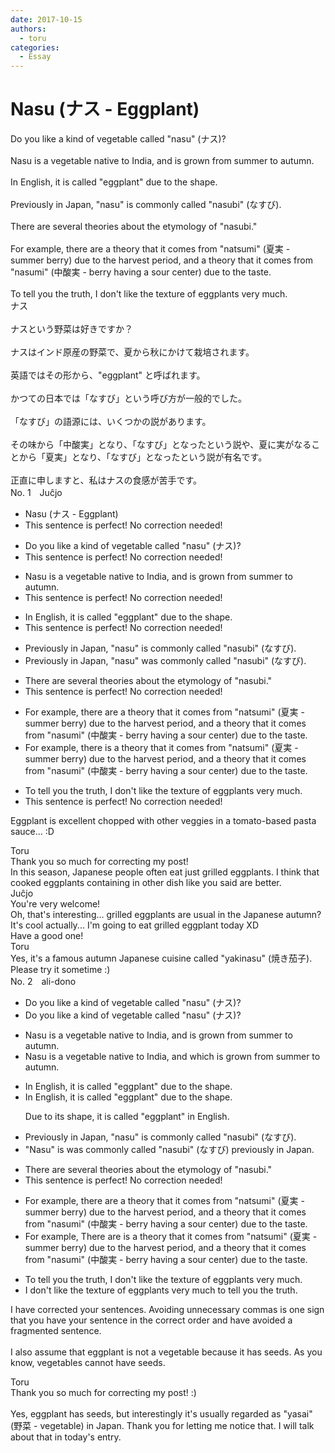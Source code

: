 ```yaml
---
date: 2017-10-15
authors:
  - toru
categories:
  - Essay
---
```


<h1 id="subject_show">Nasu (ナス - Eggplant)</h1>
<div class="date" hidden>Oct 15, 2017 11:44</div>
<div id="post"><div id="body_show_ori">
Do you like a kind of vegetable called "nasu" (ナス)?<br/><br/>Nasu is a vegetable native to India, and is grown from summer to autumn.<br/><br/>In English, it is called "eggplant" due to the shape.<br/><br/>Previously in Japan, "nasu" is commonly called "nasubi" (なすび).<br/><br/>There are several theories about the etymology of "nasubi."<br/><br/>For example, there are a theory that it comes from "natsumi" (夏実 - summer berry) due to the harvest period, and a theory that it comes from "nasumi" (中酸実 - berry having a sour center) due to the taste.<br/><br/>To tell you the truth, I don't like the texture of eggplants very much.
</div></div>

<!-- more -->

<div id="post_ja"><div id="body_show_mo">
ナス<br/><br/>ナスという野菜は好きですか？<br/><br/>ナスはインド原産の野菜で、夏から秋にかけて栽培されます。<br/><br/>英語ではその形から、"eggplant" と呼ばれます。<br/><br/>かつての日本では「なすび」という呼び方が一般的でした。<br/><br/>「なすび」の語源には、いくつかの説があります。<br/><br/>その味から「中酸実」となり、「なすび」となったという説や、夏に実がなることから「夏実」となり、「なすび」となったという説が有名です。<br/><br/>正直に申しますと、私はナスの食感が苦手です。
</div></div>
<div id="block"><div class="first_name"> No. 1　<span class="just_name">Juĉjo</span></div><div id="block2">
<ul class="correction_field">
<li class="incorrect">Nasu (ナス - Eggplant)</li>
<li class="corrected perfect">This sentence is perfect! No correction needed!</li>
</ul>
<ul class="correction_field">
<li class="incorrect">Do you like a kind of vegetable called "nasu" (ナス)?</li>
<li class="corrected perfect">This sentence is perfect! No correction needed!</li>
</ul>
<ul class="correction_field">
<li class="incorrect">Nasu is a vegetable native to India, and is grown from summer to autumn.</li>
<li class="corrected perfect">This sentence is perfect! No correction needed!</li>
</ul>
<ul class="correction_field">
<li class="incorrect">In English, it is called "eggplant" due to the shape.</li>
<li class="corrected perfect">This sentence is perfect! No correction needed!</li>
</ul>
<ul class="correction_field">
<li class="incorrect">Previously in Japan, "nasu" is commonly called "nasubi" (なすび).</li>
<li class="corrected correct">
Previously in Japan, "nasu" <span class="f_blue">was</span> commonly called "nasubi" (なすび).
</li>
</ul>
<ul class="correction_field">
<li class="incorrect">There are several theories about the etymology of "nasubi."</li>
<li class="corrected perfect">This sentence is perfect! No correction needed!</li>
</ul>
<ul class="correction_field">
<li class="incorrect">For example, there are a theory that it comes from "natsumi" (夏実 - summer berry) due to the harvest period, and a theory that it comes from "nasumi" (中酸実 - berry having a sour center) due to the taste.</li>
<li class="corrected correct">
For example, there <span class="f_blue">is</span> a theory that it comes from "natsumi" (夏実 - summer berry) due to the harvest period, and a theory that it comes from "nasumi" (中酸実 - berry having a sour center) due to the taste.
</li>
</ul>
<ul class="correction_field">
<li class="incorrect">To tell you the truth, I don't like the texture of eggplants very much.</li>
<li class="corrected perfect">This sentence is perfect! No correction needed!</li>
</ul>
<p class="comment_small">
 Eggplant is excellent chopped with other veggies in a tomato-based pasta sauce... :D
</p>

</div><div class="name"><span class="just_name">Toru</span><br>
Thank you so much for correcting my post!<br/>In this season, Japanese people often eat just grilled eggplants. I think that cooked eggplants containing in other dish like you said are better.
</div>
<div class="name"><span class="just_name">Juĉjo</span><br>
You're very welcome!<br/>Oh, that's interesting... grilled eggplants are usual in the Japanese autumn? It's cool actually... I'm going to eat grilled eggplant today XD<br/>Have a good one!
</div>
<div class="name"><span class="just_name">Toru</span><br>
Yes, it's a famous autumn Japanese cuisine called "yakinasu" (焼き茄子).<br/>Please try it sometime :)
</div>
</div>
<div id="block"><div class="first_name"> No. 2　<span class="just_name">ali-dono</span></div><div id="block2">
<ul class="correction_field">
<li class="incorrect">Do you like a kind of vegetable called "nasu" (ナス)?</li>
<li class="corrected correct">
Do you like a <span class="sline">kind of</span> vegetable called "nasu" (ナス)?
</li>
</ul>
<ul class="correction_field">
<li class="incorrect">Nasu is a vegetable native to India, and is grown from summer to autumn.</li>
<li class="corrected correct">
Nasu is a vegetable native to India, <span class="sline">and</span> <span class="sline">which </span>is grown from summer to autumn.
</li>
</ul>
<ul class="correction_field">
<li class="incorrect">In English, it is called "eggplant" due to the shape.</li>
<li class="corrected correct">
In English, it is called "eggplant" due to the shape.
<p class="correction_comment">Due to its shape, it is called "eggplant" in English.</p>
</li>
</ul>
<ul class="correction_field">
<li class="incorrect">Previously in Japan, "nasu" is commonly called "nasubi" (なすび).</li>
<li class="corrected correct">
 "<span class="f_blue">N</span>asu" <span class="sline">is</span> <span class="f_blue">was </span>commonly called "nasubi" (なすび) <span class="f_blue">p</span><span class="f_gray">reviously in Japan</span>.
</li>
</ul>
<ul class="correction_field">
<li class="incorrect">There are several theories about the etymology of "nasubi."</li>
<li class="corrected perfect">This sentence is perfect! No correction needed!</li>
</ul>
<ul class="correction_field">
<li class="incorrect">For example, there are a theory that it comes from "natsumi" (夏実 - summer berry) due to the harvest period, and a theory that it comes from "nasumi" (中酸実 - berry having a sour center) due to the taste.</li>
<li class="corrected correct">
<span class="sline">For example, </span><span class="f_blue">T</span>here <span class="sline">are</span> <span class="f_blue">is </span>a theory that it comes from "natsumi" (夏実 - summer berry) due to the harvest period<span class="sline">, </span>and a theory that it comes from "nasumi" (中酸実 - berry having a sour center) due to the taste.
</li>
</ul>
<ul class="correction_field">
<li class="incorrect">To tell you the truth, I don't like the texture of eggplants very much.</li>
<li class="corrected correct">
I don't like the texture of eggplants very much <span class="f_gray">to tell you the truth</span>.
</li>
</ul>
<p class="comment_small">
 I have corrected your sentences. Avoiding unnecessary commas is one sign that you have your sentence in the correct order and have avoided a fragmented sentence.
 <br/>
 <br/>
 I also assume that eggplant is not a vegetable because it has seeds. As you know, vegetables cannot have seeds.
</p>

</div><div class="name"><span class="just_name">Toru</span><br>
Thank you so much for correcting my post! :)<br/><br/>Yes, eggplant has seeds, but interestingly it's usually regarded as "yasai" (野菜 - vegetable) in Japan. Thank you for letting me notice that. I will talk about that in today's entry.
</div>
</div>
